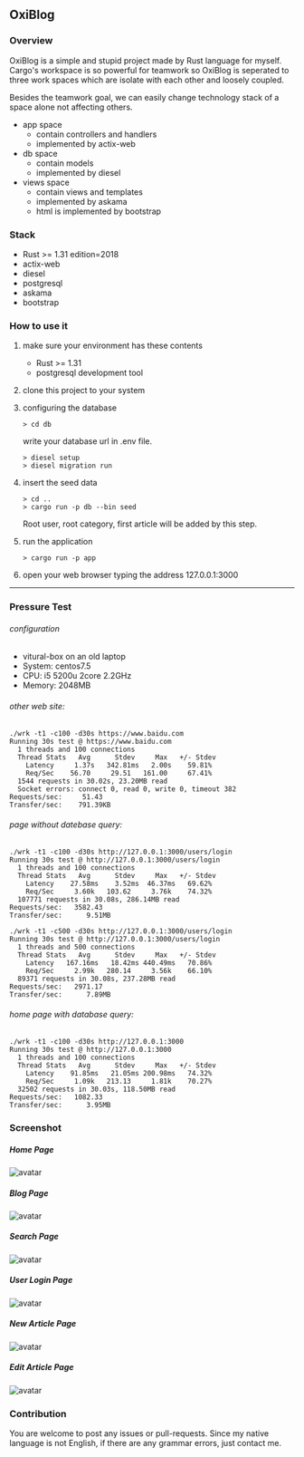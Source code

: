 ## OxiBlog

### Overview

OxiBlog is a simple and stupid project made by Rust language for myself. Cargo's workspace is so powerful for teamwork so OxiBlog is seperated to three work spaces which are isolate with each other and loosely coupled.

Besides the teamwork goal, we can easily change technology stack of a space alone not affecting others.
    
- app space
    - contain controllers and handlers
    - implemented by actix-web
- db space
    - contain models
    - implemented by diesel
- views space
    - contain views and templates
    - implemented by askama
    - html is implemented by bootstrap

### Stack
- Rust >= 1.31 edition=2018
- actix-web
- diesel
- postgresql
- askama
- bootstrap

### How to use it
1. make sure your environment has these contents
   - Rust >= 1.31
   - postgresql development tool

2. clone this project to your system

3. configuring the database
    ```shell
    > cd db
    ```
    write your database url in .env file.
    ```shell
    > diesel setup
    > diesel migration run
    ```

4. insert the seed data
    ```shell
    > cd ..
    > cargo run -p db --bin seed
    ```
    Root user, root category, first article will be added by this step.

5. run the application
    ```shell
    > cargo run -p app
    ```

6. open your web browser typing the address 127.0.0.1:3000


---

### Pressure Test

###### configuration
- vitural-box on an old laptop
- System: centos7.5
- CPU: i5 5200u 2core 2.2GHz
- Memory: 2048MB

###### other web site:
```shell
./wrk -t1 -c100 -d30s https://www.baidu.com
Running 30s test @ https://www.baidu.com
  1 threads and 100 connections
  Thread Stats   Avg      Stdev     Max   +/- Stdev
    Latency     1.37s   342.81ms   2.00s    59.81%
    Req/Sec    56.70     29.51   161.00     67.41%
  1544 requests in 30.02s, 23.20MB read
  Socket errors: connect 0, read 0, write 0, timeout 382
Requests/sec:     51.43
Transfer/sec:    791.39KB
```
###### page without datebase query:
```shell
./wrk -t1 -c100 -d30s http://127.0.0.1:3000/users/login
Running 30s test @ http://127.0.0.1:3000/users/login
  1 threads and 100 connections
  Thread Stats   Avg      Stdev     Max   +/- Stdev
    Latency    27.58ms    3.52ms  46.37ms   69.62%
    Req/Sec     3.60k   103.62     3.76k    74.32%
  107771 requests in 30.08s, 286.14MB read
Requests/sec:   3582.43
Transfer/sec:      9.51MB
```
```shell
./wrk -t1 -c500 -d30s http://127.0.0.1:3000/users/login
Running 30s test @ http://127.0.0.1:3000/users/login
  1 threads and 500 connections
  Thread Stats   Avg      Stdev     Max   +/- Stdev
    Latency   167.16ms   18.42ms 440.49ms   70.86%
    Req/Sec     2.99k   280.14     3.56k    66.10%
  89371 requests in 30.08s, 237.28MB read
Requests/sec:   2971.17
Transfer/sec:      7.89MB
```
###### home page with database query:
```
./wrk -t1 -c100 -d30s http://127.0.0.1:3000
Running 30s test @ http://127.0.0.1:3000
  1 threads and 100 connections
  Thread Stats   Avg      Stdev     Max   +/- Stdev
    Latency    91.85ms   21.05ms 200.98ms   74.32%
    Req/Sec     1.09k   213.13     1.81k    70.27%
  32502 requests in 30.03s, 118.50MB read
Requests/sec:   1082.33
Transfer/sec:      3.95MB
```

### Screenshot
##### Home Page
![avatar](./README/20181211173254.png)
##### Blog Page
![avatar](./README/20181211173256.png)
##### Search Page
![avatar](./README/20181211173227.png)
##### User Login Page
![avatar](./README/20181211173651.png)
##### New Article Page
![avatar](./README/20181211173655.png)
##### Edit Article Page
![avatar](./README/20181211173665.png)


### Contribution
You are welcome to post any issues or pull-requests. Since my native language is not English, if there are any grammar errors, just contact me.
